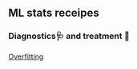 
## ML stats receipes

### Diagnostics🩺 and treatment 💉

[Overfitting](https://www.kaggle.com/lilsummer877/solutions-for-overfitting)
